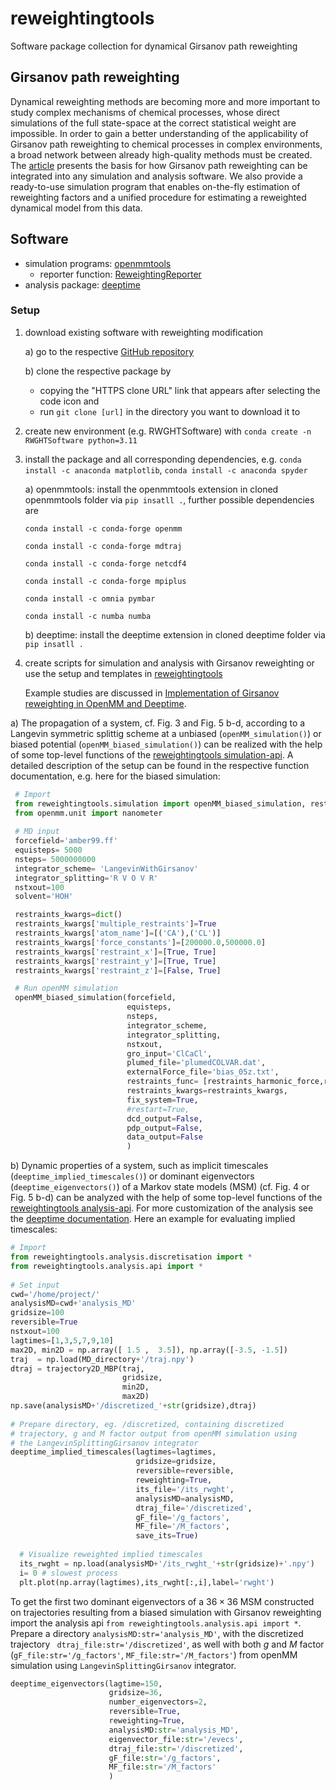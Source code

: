 # reweightingtools
Software package collection for dynamical Girsanov path reweighting  
   
## Girsanov path reweighting
Dynamical reweighting methods are becoming more and more important to study complex mechanisms of chemical processes, whose direct simulations of the full state-space at the correct statistical weight are impossible. 
In order to gain a better understanding of the applicability of Girsanov path reweighting to chemical processes in complex environments, a broad network between already high-quality methods must be created.
The [article](???) presents the basis for how Girsanov path reweighting can be integrated into any simulation and analysis software. 
We also provide a ready-to-use simulation program that enables on-the-fly estimation of reweighting factors and a unified procedure for estimating a reweighted dynamical model from this data.

## Software
- simulation programs: [openmmtools](https://github.com/bkellerlab/openmmtools)
  - reporter function: [ReweightingReporter](https://github.com/bkellerlab/reweightingtools/simulation/reweightingreporter.py)
- analysis package: [deeptime](https://github.com/bkellerlab/deeptime)

### Setup
1. download existing software with reweighting modification

   a) go to the respective [GitHub repository](https://github.com/bkellerlab/deeptime) 

   b) clone the respective package by
   	- copying the "HTTPS clone URL" link that appears after selecting the code icon and 
   	- run `git clone [url]` in the directory you want to download it to
   	  
3. create new environment (e.g. RWGHTSoftware) with `conda create -n RWGHTSoftware python=3.11` 
4. install the package and all corresponding dependencies, e.g. `conda install -c anaconda matplotlib`, `conda install -c anaconda spyder`

   a) openmmtools: install the openmmtools extension in cloned openmmtools folder via `pip insatll .`, further possible dependencies are
   
     `conda install -c conda-forge openmm`

     `conda install -c conda-forge mdtraj`

     `conda install -c conda-forge netcdf4`

     `conda install -c conda-forge mpiplus`

     `conda install -c omnia pymbar`

     `conda install -c numba numba`
   
   b) deeptime: install the deeptime extension in cloned deeptime folder via `pip insatll .`  
   
5. create scripts for simulation and analysis with Girsanov reweighting or use the setup and templates in [reweightingtools](https://github.com/bkellerlab/reweightingtools)

   Example studies are discussed in [Implementation of Girsanov reweighting in OpenMM and Deeptime](-).

a) The propagation of a system, cf. Fig. 3 and Fig. 5 b-d, according to a Langevin symmetric splittig scheme at a unbiased (`openMM_simulation()`) or biased potential (`openMM_biased_simulation()`) can be realized with the help of some top-level functions of the [reweightingtools simulation-api](https://github.com/bkellerlab/reweightingtools/blob/main/reweightingtools/simulation/api.py). A detailed description of the setup can be found in the respective function documentation, e.g. here for the biased simulation:

  ```py
   # Import
   from reweightingtools.simulation import openMM_biased_simulation, restraints_harmonic_force
   from openmm.unit import nanometer
            
   # MD input
   forcefield='amber99.ff'
   equisteps= 5000
   nsteps= 5000000000
   integrator_scheme= 'LangevinWithGirsanov'
   integrator_splitting='R V O V R'
   nstxout=100
   solvent='HOH'

   restraints_kwargs=dict()   
   restraints_kwargs['multiple_restraints']=True
   restraints_kwargs['atom_name']=[('CA'),('CL')] 
   restraints_kwargs['force_constants']=[200000.0,500000.0]
   restraints_kwargs['restraint_x']=[True, True]
   restraints_kwargs['restraint_y']=[True, True]
   restraints_kwargs['restraint_z']=[False, True]

   # Run openMM simulation
   openMM_biased_simulation(forcefield,
                            equisteps,
                            nsteps,
                            integrator_scheme,
                            integrator_splitting,
                            nstxout,
                            gro_input='ClCaCl',
                            plumed_file='plumedCOLVAR.dat',
                            externalForce_file='bias_05z.txt',
                            restraints_func= [restraints_harmonic_force,restraints_harmonic_force], 
                            restraints_kwargs=restraints_kwargs,
                            fix_system=True,
                            #restart=True,
                            dcd_output=False,
                            pdp_output=False,
                            data_output=False
                            )
  ```


    
b) Dynamic properties of a system, such as implicit timescales (`deeptime_implied_timescales()`) or dominant eigenvectors (`deeptime_eigenvectors()`) of a Markov state models (MSM) (cf. Fig. 4 or Fig. 5 b-d) can be analyzed with the help of some top-level functions of the [reweightingtools analysis-api](https://github.com/bkellerlab/reweightingtools/blob/main/reweightingtools/analysis/api.py). For more customization of the analysis see the [deeptime documentation](https://deeptime-ml.github.io/latest/api/index_markov_tools.html#msm-analysis). Here an example for evaluating implied timescales: 

```py
# Import
from reweightingtools.analysis.discretisation import *
from reweightingtools.analysis.api import *
        
# Set input
cwd='/home/project/'
analysisMD=cwd+'analysis_MD' 
gridsize=100
reversible=True
nstxout=100
lagtimes=[1,3,5,7,9,10] 
max2D, min2D = np.array([ 1.5 ,  3.5]), np.array([-3.5, -1.5])
traj  = np.load(MD_directory+'/traj.npy') 
dtraj = trajectory2D_MBP(traj,
                         gridsize,
                         min2D,
                         max2D)
np.save(analysisMD+'/discretized_'+str(gridsize),dtraj)
        
# Prepare directory, eg. /discretized, containing discretized 
# trajectory, g and M factor output from openMM simulation using 
# the LangevinSplittingGirsanov integrator
deeptime_implied_timescales(lagtimes=lagtimes,
                            gridsize=gridsize,
                            reversible=reversible,
                            reweighting=True,
                            its_file='/its_rwght',
                            analysisMD=analysisMD,
                            dtraj_file='/discretized',
                            gF_file='/g_factors',
                            MF_file='/M_factors',
                            save_its=True)
        
  # Visualize reweighted implied timescales 
  its_rwght = np.load(analysisMD+'/its_rwght_'+str(gridsize)+'.npy')
  i= 0 # slowest process
  plt.plot(np.array(lagtimes),its_rwght[:,i],label='rwght')
  ```

To get the first two dominant eigenvectors of a $36\times 36$ MSM constructed on trajectories resulting from a biased simulation with Girsanov reweighting import the analysis api `from reweightingtools.analysis.api import *`. Prepare a directory `analysisMD:str='analysis_MD'`, with the discretized trajectory ` dtraj_file:str='/discretized'`, as well with both $g$ and $M$ factor (`gF_file:str='/g_factors'`, `MF_file:str='/M_factors'`) from openMM simulation using `LangevinSplittingGirsanov` integrator.

```py           
deeptime_eigenvectors(lagtime=150,
                      gridsize=36,
                      number_eigenvectors=2,
                      reversible=True,
                      reweighting=True,
                      analysisMD:str='analysis_MD',
                      eigenvector_file:str='/evecs',
                      dtraj_file:str='/discretized',
                      gF_file:str='/g_factors',
                      MF_file:str='/M_factors'
                      )
```
